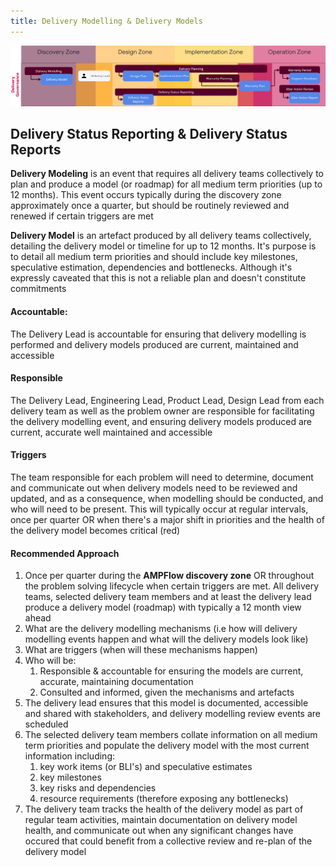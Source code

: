 ```yaml
---
title: Delivery Modelling & Delivery Models
---
```


![Delivery Modelling & Delivery Models](../delivery-governance.png)

## Delivery Status Reporting & Delivery Status Reports

**Delivery Modeling** is an event that requires all delivery teams collectively to plan and produce a model (or roadmap) for all medium term priorities (up to 12 months). This event occurs typically during the discovery zone approximately once a quarter, but should be routinely reviewed and renewed if certain triggers are met

**Delivery Model** is an artefact produced by all delivery teams collectively, detailing the delivery model or timeline for up to 12 months. It's purpose is to detail all medium term priorities and should include key milestones, speculative estimation, dependencies and bottlenecks.  Although it's expressly caveated that this is not a reliable plan and doesn't constitute commitments

#### Accountable: 
The Delivery Lead is accountable for ensuring that delivery modelling is performed and delivery models produced are current, maintained and accessible

#### Responsible 
The Delivery Lead, Engineering Lead, Product Lead, Design Lead from each delivery team as well as the problem owner are responsible for facilitating the delivery modelling event, and ensuring delivery models produced are current, accurate well maintained and accessible

#### Triggers
The team responsible for each problem will need to determine, document and communicate out when delivery models need to be reviewed and updated, and as a consequence, when modelling should be conducted, and who will need to be present. This will typically occur at regular intervals, once per quarter OR when there's a major shift in priorities and the health of the delivery model becomes critical (red) 

#### Recommended Approach

1. Once per quarter during the **AMPFlow discovery zone** OR throughout the problem solving lifecycle when certain triggers are met. All delivery teams, selected delivery team members and at least the delivery lead produce a delivery model (roadmap) with typically a 12 month view ahead
2. What are the delivery modelling mechanisms (i.e how will delivery modelling events happen and what will the delivery models look like)
3. What are triggers (when will these mechanisms happen)
4. Who will be:
    1. Responsible & accountable for ensuring the models are current, accurate, maintaining documentation
    2. Consulted and informed, given the mechanisms and artefacts
5. The delivery lead ensures that this model is documented, accessible and shared with stakeholders, and delivery modelling review events are scheduled
6. The selected delivery team members collate information on all medium term priorities and populate the delivery model with the most current information including:
    1. key work items (or BLI's) and speculative estimates 
    2. key milestones 
    3. key risks and dependencies 
    4. resource requirements (therefore exposing any bottlenecks)
7. The delivery team tracks the health of the delivery model as part of regular team activities, maintain documentation on delivery model health, and communicate out when any significant changes have occured that could benefit from a collective review and re-plan of the delivery model 
